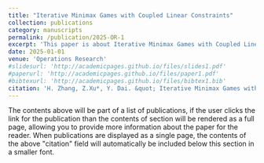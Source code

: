 ```yaml
---
title: "Iterative Minimax Games with Coupled Linear Constraints"
collection: publications
category: manuscripts
permalink: /publication/2025-OR-1
excerpt: 'This paper is about Iterative Minimax Games with Coupled Linear Constraints.'
date: 2025-01-01
venue: 'Operations Research'
#slidesurl: 'http://academicpages.github.io/files/slides1.pdf'
#paperurl: 'http://academicpages.github.io/files/paper1.pdf'
#bibtexurl: 'http://academicpages.github.io/files/bibtex1.bib'
citation: 'H. Zhang, Z.Xu*, Y. Dai. &quot; Iterative Minimax Games with Coupled Linear Constraints.&quot; <i>Operations Research</i>. submitted. (2025).'
---
```

The contents above will be part of a list of publications, if the user clicks the link for the publication than the contents of section will be rendered as a full page, allowing you to provide more information about the paper for the reader. When publications are displayed as a single page, the contents of the above "citation" field will automatically be included below this section in a smaller font.
